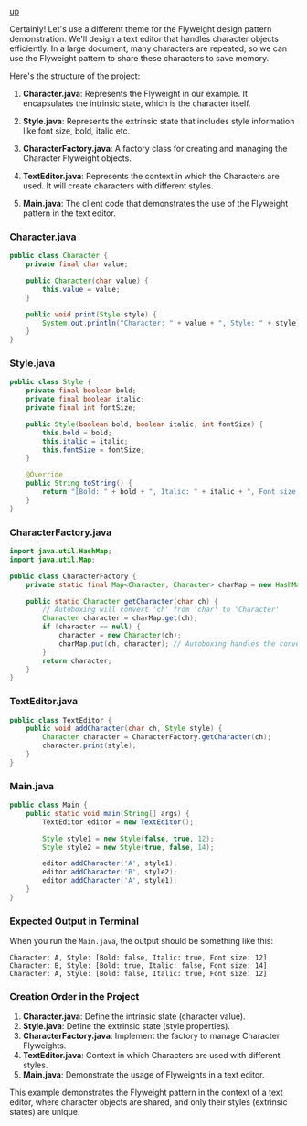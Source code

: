 [up](../README.md)


Certainly! Let's use a different theme for the Flyweight design pattern demonstration. We'll design a text editor that handles character objects efficiently. In a large document, many characters are repeated, so we can use the Flyweight pattern to share these characters to save memory.

Here's the structure of the project:

1. **Character.java**: Represents the Flyweight in our example. It encapsulates the intrinsic state, which is the character itself.

2. **Style.java**: Represents the extrinsic state that includes style information like font size, bold, italic etc.

3. **CharacterFactory.java**: A factory class for creating and managing the Character Flyweight objects.

4. **TextEditor.java**: Represents the context in which the Characters are used. It will create characters with different styles.

5. **Main.java**: The client code that demonstrates the use of the Flyweight pattern in the text editor.

### Character.java

```java
public class Character {
    private final char value;

    public Character(char value) {
        this.value = value;
    }

    public void print(Style style) {
        System.out.println("Character: " + value + ", Style: " + style);
    }
}
```

### Style.java

```java
public class Style {
    private final boolean bold;
    private final boolean italic;
    private final int fontSize;

    public Style(boolean bold, boolean italic, int fontSize) {
        this.bold = bold;
        this.italic = italic;
        this.fontSize = fontSize;
    }

    @Override
    public String toString() {
        return "[Bold: " + bold + ", Italic: " + italic + ", Font size: " + fontSize + "]";
    }
}
```

### CharacterFactory.java

```java
import java.util.HashMap;
import java.util.Map;

public class CharacterFactory {
    private static final Map<Character, Character> charMap = new HashMap<>();

    public static Character getCharacter(char ch) {
        // Autoboxing will convert 'ch' from 'char' to 'Character'
        Character character = charMap.get(ch);
        if (character == null) {
            character = new Character(ch);
            charMap.put(ch, character); // Autoboxing handles the conversion here
        }
        return character;
    }
}
```

### TextEditor.java

```java
public class TextEditor {
    public void addCharacter(char ch, Style style) {
        Character character = CharacterFactory.getCharacter(ch);
        character.print(style);
    }
}
```

### Main.java

```java
public class Main {
    public static void main(String[] args) {
        TextEditor editor = new TextEditor();

        Style style1 = new Style(false, true, 12);
        Style style2 = new Style(true, false, 14);

        editor.addCharacter('A', style1);
        editor.addCharacter('B', style2);
        editor.addCharacter('A', style1);
    }
}
```

### Expected Output in Terminal

When you run the `Main.java`, the output should be something like this:

```
Character: A, Style: [Bold: false, Italic: true, Font size: 12]
Character: B, Style: [Bold: true, Italic: false, Font size: 14]
Character: A, Style: [Bold: false, Italic: true, Font size: 12]
```

### Creation Order in the Project

1. **Character.java**: Define the intrinsic state (character value).
2. **Style.java**: Define the extrinsic state (style properties).
3. **CharacterFactory.java**: Implement the factory to manage Character Flyweights.
4. **TextEditor.java**: Context in which Characters are used with different styles.
5. **Main.java**: Demonstrate the usage of Flyweights in a text editor.

This example demonstrates the Flyweight pattern in the context of a text editor, where character objects are shared, and only their styles (extrinsic states) are unique.
